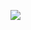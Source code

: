 <a href="https://codeclimate.com/github/A-V-tor/flaskproj/maintainability"><img src="https://api.codeclimate.com/v1/badges/869330bc9bb17813e587/maintainability" /></a>